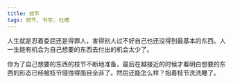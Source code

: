 ```yaml
---
title: 枝节
tags: 枝节, 书写, 吐槽
---
```



人生就是忍着委屈还是得罪人，害得别人过不好自己也还没得到最基本的东西。人一生能有机会为自己想要的东西去付出的机会太少了。

你为了自己想要的东西的枝节不断地准备，最后在越接近的时候才看明白想要的东西的形态已经被枝节侵蚀得面目全非了。然后还能怎么样？抱着枝节洗洗睡了。

